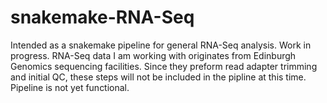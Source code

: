 # snakemake-RNA-Seq
Intended as a snakemake pipeline for general RNA-Seq analysis. Work in progress.
RNA-Seq data I am working with originates from Edinburgh Genomics sequencing facilities. 
Since they preform read adapter trimming and initial QC, these steps will not be included in the pipline at this time.
Pipeline is not yet functional.
